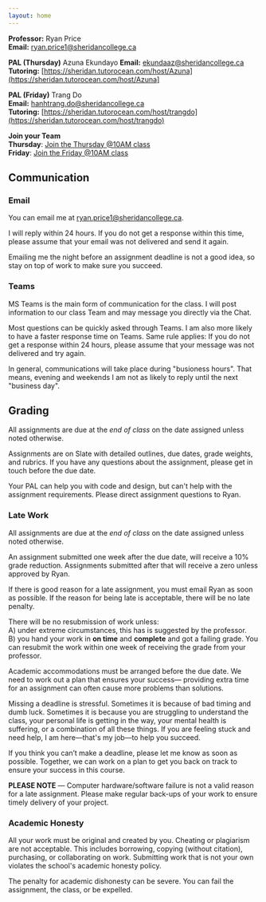 ```yaml
---
layout: home
---
```


**Professor:** Ryan Price     
**Email:** [ryan.price1@sheridancollege.ca](mailto:ryan.price1@sheridancollege.ca)

**PAL (Thursday)**
Azuna Ekundayo
**Email:** [ekundaaz@sheridancollege.ca](mailto:ekundaaz@sheridancollege.ca)
**Tutoring:** [https://sheridan.tutorocean.com/host/Azuna](https://sheridan.tutorocean.com/host/Azuna]    
    
**PAL (Friday)**
Trang Do    
**Email:** [hanhtrang.do@sheridancollege.ca](mailto:hanhtrang.do@sheridancollege.ca)    
**Tutoring:** [https://sheridan.tutorocean.com/host/trangdo](https://sheridan.tutorocean.com/host/trangdo)       
    
**Join your Team**    
**Thursday**: [Join the Thursday @10AM class](https://teams.microsoft.com/l/team/19%3Az9sjxB3XfISpck7wOX5z-woaqEfaxZM8dUJRAPQ3u-01%40thread.tacv2/conversations?groupId=a54bc444-74ef-4c42-9fae-482dc0bb8021&tenantId=465ac757-2131-4711-b9a3-d8278b5c0b14)    
**Friday**: [Join the Friday @10AM class](https://teams.microsoft.com/l/team/19%3Ak6D5JSYfq0fJLkPTfpsypVaYwiOjK2HYun_YuE5Fcb81%40thread.tacv2/conversations?groupId=55b2073b-6d33-4068-b497-5b25fab83c6d&tenantId=465ac757-2131-4711-b9a3-d8278b5c0b14)    

## Communication

### Email

You can email me at [ryan.price1@sheridancollege.ca](mailto:ryan.price1@sheridancollege.ca).

I will reply within 24 hours. If you do not get a response within this time, please assume that your email was not delivered and send it again.

Emailing me the night before an assignment deadline is not a good idea, so stay on top of work to make sure you succeed.

### Teams
MS Teams is the main form of communication for the class. I will post information to our class Team and may message you directly via the Chat.

Most questions can be quickly asked through Teams. I am also more likely to have a faster response time on Teams. Same rule applies: If you do not get a response within 24 hours, please assume that your message was not delivered and try again.

In general, communications will take place during "busioness hours". That means, evening and weekends I am not as likely to reply until the next "business day".

## Grading

All assignments are due at the _end of class_ on the date assigned unless noted otherwise.

Assignments are on Slate with detailed  outlines, due dates, grade weights, and rubrics. If you have any questions about the assignment, please get in touch before the due date. 

Your PAL can help you with code and design, but can't help with the assignment requirements. Please direct assignment questions to Ryan.

### Late Work

All assignments are due at the _end of class_ on the date assigned unless noted otherwise.

 An assignment submitted one week after the due date, will receive a 10% grade reduction. Assignments submitted after that will receive a zero unless approved by Ryan.

If there is good reason for a late assignment, you must email Ryan as soon as possible. If the reason for being late is acceptable, there will be no late penalty.

There will be no resubmission of work unless:    
A) under extreme circumstances, this has is suggested by the professor.    
B) you hand your work in **on time** and  **complete** and got a failing grade. You can resubmit the work within one week of receiving the grade from your professor.

Academic accommodations must be arranged before the due date. We need to work out a plan that ensures your success— providing extra time for an assignment can often cause more problems than solutions.

Missing a deadline is stressful. Sometimes it is because of bad timing and dumb luck. Sometimes it is because you are struggling to understand the class, your personal life is getting in the way, your mental health is suffering, or a combination of all these things. If you are feeling stuck and need help, I am here—that's my job—to help you succeed.

If you think you can’t make a deadline, please let me know as soon as possible. Together, we can work on a plan to get you back on track to ensure your success in this course.

**PLEASE NOTE** — Computer hardware/software failure is not a valid reason for a late assignment. Please make regular back-ups of your work to ensure timely delivery of your project. 

### Academic Honesty

All your work must be original and created by you. Cheating or plagiarism are not acceptable.  This includes borrowing, copying (without citation), purchasing, or collaborating on work. Submitting work that is not your own violates the school's academic honesty policy. 

The penalty for academic dishonesty can be severe. You can fail the assignment, the class, or be expelled. 